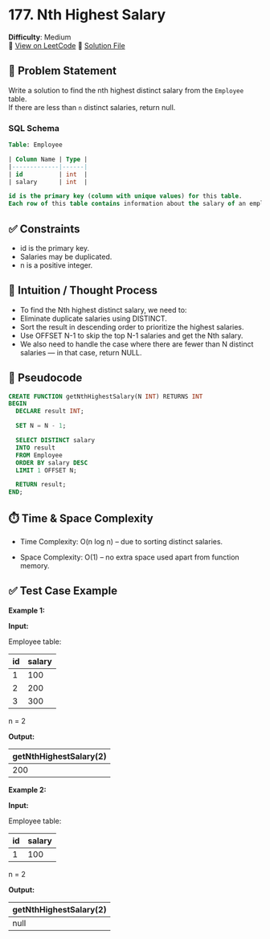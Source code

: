 # 177. Nth Highest Salary

**Difficulty**: Medium  
🔗 [View on LeetCode](https://leetcode.com/problems/nth-highest-salary/)
📄 [Solution File](./nth_highest_salary.sql)


## 📝 Problem Statement

Write a solution to find the nth highest distinct salary from the `Employee` table.  
If there are less than `n` distinct salaries, return null.

### SQL Schema

```sql
Table: Employee

| Column Name | Type |
|-------------|------|
| id          | int  |
| salary      | int  |

id is the primary key (column with unique values) for this table.
Each row of this table contains information about the salary of an employee.
```

## ✅ Constraints

- id is the primary key.
- Salaries may be duplicated.
- n is a positive integer.

## 🧠 Intuition / Thought Process

- To find the Nth highest distinct salary, we need to:
- Eliminate duplicate salaries using DISTINCT.
- Sort the result in descending order to prioritize the highest salaries.
- Use OFFSET N-1 to skip the top N-1 salaries and get the Nth salary.
- We also need to handle the case where there are fewer than N distinct salaries — in that case, return NULL.

## 🔄 Pseudocode
```sql
CREATE FUNCTION getNthHighestSalary(N INT) RETURNS INT
BEGIN
  DECLARE result INT;

  SET N = N - 1;

  SELECT DISTINCT salary
  INTO result
  FROM Employee
  ORDER BY salary DESC
  LIMIT 1 OFFSET N;

  RETURN result;
END;
```

## ⏱️ Time & Space Complexity

- Time Complexity: O(n log n) – due to sorting distinct salaries.

- Space Complexity: O(1) – no extra space used apart from function memory.

## ✅ Test Case Example
**Example 1:** 

**Input:**

Employee table:

| id | salary |
|----|--------|
| 1  | 100    |
| 2  | 200    |
| 3  | 300    |

n = 2

**Output:**

| getNthHighestSalary(2) |
|------------------------|
| 200                    |

**Example 2:**

**Input:**

Employee table:

| id | salary |
|----|--------|
| 1  | 100    |

n = 2

**Output:**

| getNthHighestSalary(2) |
|------------------------|
| null                   |
